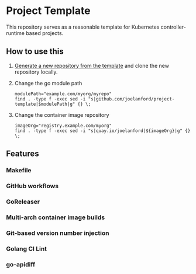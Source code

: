 # Project Template

This repository serves as a reasonable template for Kubernetes controller-runtime based projects.

## How to use this

1. [Generate a new repository from the template](https://github.com/joelanford/project-template/generate) and clone the new repository locally.
2. Change the go module path

   ```console
   modulePath="example.com/myorg/myrepo"
   find . -type f -exec sed -i "s|github.com/joelanford/project-template|$modulePath|g" {} \;
   ```

3. Change the container image repository

   ```console
   imageOrg="registry.example.com/myorg"
   find . -type f -exec sed -i "s|quay.io/joelanford|${imageOrg}|g" {} \;
   ```

## Features

### Makefile
### GitHub workflows
### GoReleaser
### Multi-arch container image builds
### Git-based version number injection
### Golang CI Lint
### go-apidiff
